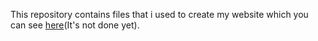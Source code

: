 This repository contains files that i used to create my website which you can see [here](https://perrytubul.github.io/)(It's not done yet).
